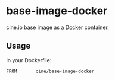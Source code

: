 # base-image-docker

cine.io base image as a [Docker](https://docker.com/) container.

## Usage

In your Dockerfile:

```
FROM       cine/base-image-docker
```

